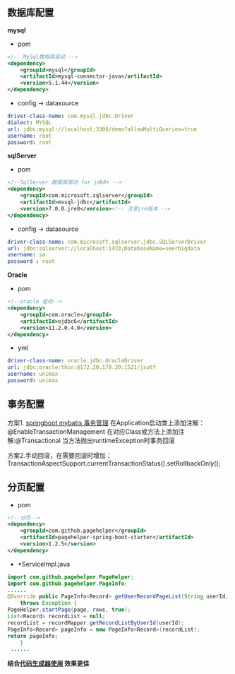## 数据库配置 ##
**mysql**
- pom
``` xml
<!-- MySql数据库驱动 -->
<dependency>
    <groupId>mysql</groupId>
    <artifactId>mysql-connector-java</artifactId>
    <version>5.1.44</version>
</dependency>
```
- config -> datasource
``` yml
driver-class-name: com.mysql.jdbc.Driver
dialect: MYSQL
url: jdbc:mysql://localhost:3306/demo?allowMultiQueries=true
username: root
password: root
```

**sqlServer**
- pom
``` xml
<!--SqlServer 数据库驱动 for jdk8+ -->
<dependency>
    <groupId>com.microsoft.sqlserver</groupId>
    <artifactId>mssql-jdbc</artifactId>
    <version>7.0.0.jre8</version><!-- 注意jre版本 -->
</dependency>

```
- config -> datasource
``` yml
driver-class-name: com.microsoft.sqlserver.jdbc.SQLServerDriver
url: jdbc:sqlserver://localhost:1433;DatabaseName=seerbigdata
username: sa
password : root
```

**Oracle**
- pom
``` xml
<!--oracle 驱动-->
<dependency>
    <groupId>com.oracle</groupId>
    <artifactId>ojdbc6</artifactId>
    <version>11.2.0.4.0</version>
</dependency>
```
- yml
``` yml
driver-class-name: oracle.jdbc.OracleDriver
url: jdbc:oracle:thin:@172.20.170.20:1521/jsutf
username: unimax
password: unimax
```

## 事务配置 ##
 方案1.
[springboot mybatis 事务管理](https://www.cnblogs.com/kangoroo/p/8192503.html)
在Application启动类上添加注解：@EnableTransactionManagement
在对应Class或方法上添加注解:@Transactional
当方法抛出runtimeException时事务回滚

方案2.手动回滚，在需要回滚时增加：TransactionAspectSupport.currentTransactionStatus().setRollbackOnly();


## 分页配置 ##
- pom
``` xml
<!--分页-->
<dependency>
    <groupId>com.github.pagehelper</groupId>
    <artifactId>pagehelper-spring-boot-starter</artifactId>
    <version>1.2.5</version>
</dependency>
```
- *ServiceImpl.java
``` java
import com.github.pagehelper.PageHelper;
import com.github.pagehelper.PageInfo;
......
@Override public PageInfo<Record> getUserRecordPageList(String userId, Integer page, Integer rows)
    throws Exception {
PageHelper.startPage(page, rows, true);
List<Record> recordList = null;
recordList = recordMapper.getRecordListByUserId(userId);
PageInfo<Record> pageInfo = new PageInfo<Record>(recordList);
return pageInfo;
    }
 ......
```

**结合[代码生成器使用](https://github.com/rainsunset/codeBuilder.git) 效果更佳**

